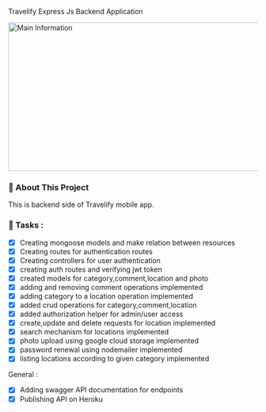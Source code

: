 Travelify Express Js Backend Application

<img src="https://miro.medium.com/max/720/1*ay9nx1XdZ3AOzx5Ev8xJEg.png" alt="Main Information" width="800" height="300">

### 📖 About This Project

This is backend side of Travelify mobile app.

### :hammer: Tasks :

- [x] Creating mongoose models and make relation between resources
- [x] Creating routes for authentication routes
- [x] Creating controllers for user authentication
- [x] creating auth routes and verifying jwt token
- [x] created models for category,comment,location and photo
- [x] adding and removing comment operations implemented
- [x] adding category to a location operation implemented
- [x] added crud operations for category,comment,location
- [x] added authorization helper for admin/user access
- [x] create,update and delete requests for location implemented
- [x] search mechanism for locations implemented
- [x] photo upload using google cloud storage implemented
- [x] password renewal using nodemailer implemented
- [x] listing locations according to given category implemented

General :

- [x] Adding swagger API documentation for endpoints
- [x] Publishing API on Heroku
